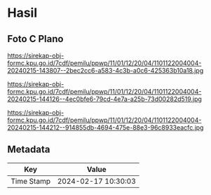 # Hasil

## Foto C Plano

https://sirekap-obj-formc.kpu.go.id/7cdf/pemilu/ppwp/11/01/12/20/04/1101122004004-20240215-143807--2bec2cc6-a583-4c3b-a0c6-425363b10a18.jpg

https://sirekap-obj-formc.kpu.go.id/7cdf/pemilu/ppwp/11/01/12/20/04/1101122004004-20240215-144126--4ec0bfe6-79cd-4e7a-a25b-73d00282d519.jpg

https://sirekap-obj-formc.kpu.go.id/7cdf/pemilu/ppwp/11/01/12/20/04/1101122004004-20240215-144212--914855db-4694-475e-88e3-96c8933eacfc.jpg


## Metadata

| Key        | Value               |
| ---------- | ------------------- |
| Time Stamp | 2024-02-17 10:30:03 |



